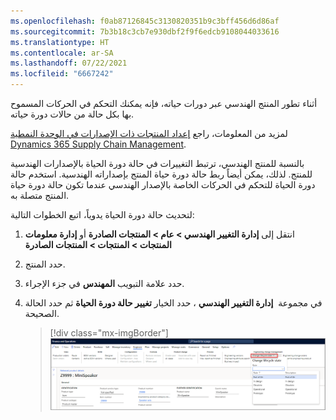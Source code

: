 ```yaml
---
ms.openlocfilehash: f0ab87126845c3130820351b9c3bff456d6d86af
ms.sourcegitcommit: 7b3b18c3cb7e930dbf2f9f6edcb9108044033616
ms.translationtype: HT
ms.contentlocale: ar-SA
ms.lasthandoff: 07/22/2021
ms.locfileid: "6667242"
---
```

أثناء تطور المنتج الهندسي عبر دورات حياته، فإنه يمكنك التحكم في الحركات المسموح بها بكل حالة من حالات دورة حياته.

لمزيد من المعلومات، راجع [إعداد المنتجات ذات الإصدارات في الوحدة النمطية Dynamics 365 Supply Chain Management](/learn/modules/set-up-versioned-products-engineering-change-management/?azure-portal=true).

بالنسبة للمنتج الهندسي، ترتبط التغييرات في حالة دورة الحياة بالإصدارات الهندسية للمنتج. لذلك، يمكن أيضاً ربط حالة دورة حياة المنتج بإصداراته الهندسية. استخدم حالة دورة الحياة للتحكم في الحركات الخاصة بالإصدار الهندسي عندما تكون حالة دورة حياة المنتج متصلة به.

لتحديث حالة دورة الحياة يدوياً، اتبع الخطوات التالية:

1.  انتقل إلى **إدارة التغيير الهندسي > عام > المنتجات الصادرة** أو **إدارة معلومات المنتجات > المنتجات > المنتجات الصادرة**
2.  حدد المنتج. 
1.  حدد علامة التبويب **المهندس** في جزء الإجراء.
2.  في مجموعة  **إدارة التغيير الهندسي** ، حدد الخيار **تغيير حالة دورة الحياة** ثم حدد الحالة الصحيحة.

    > [!div class="mx-imgBorder"]
    > [![لقطة شاشة لجزء الإجراءات، ضمن قسم إدارة التغيير الهندسي، يتم توسيع خيار تغيير حالة دورة الحياة لعرض أنواع الحالات المتوفرة. تكون الخيارات المتوفرة هي انتهاء العمر الافتراضي وفي وضع التصميم ومهمل وجاهز للعمل ونموذج أولي.](../media/change-life-cycle-state.png)](../media/change-life-cycle-state.png#lightbox)
